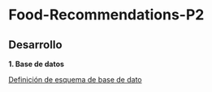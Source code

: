# Food-Recommendations-P2


## Desarrollo

**1. Base de datos**

[Definición de esquema de base de dato]()
